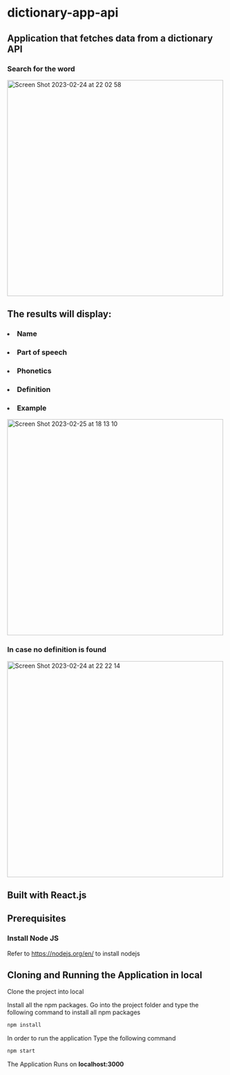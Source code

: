 # dictionary-app-api
## Application that fetches data from a dictionary API

### Search for the word<br>
<img width="500" alt="Screen Shot 2023-02-24 at 22 02 58" src="https://user-images.githubusercontent.com/107240729/221344717-fdf82292-264e-4469-bd02-4a753eda5055.png">
<br>

## The results will display:<br>
### <li>Name
### <li>Part of speech
### <li>Phonetics
### <li>Definition
### <li>Example
<img width="500" alt="Screen Shot 2023-02-25 at 18 13 10" src="https://user-images.githubusercontent.com/107240729/221344723-1057ad1f-f389-4ab5-a319-2719bdafb854.png">
<br>

### In case no definition is found<br>
<img width="500" alt="Screen Shot 2023-02-24 at 22 22 14" src="https://user-images.githubusercontent.com/107240729/221344726-233066b4-75df-43a2-9e41-3bea5fec6b9f.png">
<br>
  
## Built with React.js

## Prerequisites

### Install Node JS
Refer to https://nodejs.org/en/ to install nodejs

## Cloning and Running the Application in local

Clone the project into local

Install all the npm packages. Go into the project folder and type the following command to install all npm packages

```bash
npm install
```

In order to run the application Type the following command

```bash
npm start
```

The Application Runs on **localhost:3000** 
